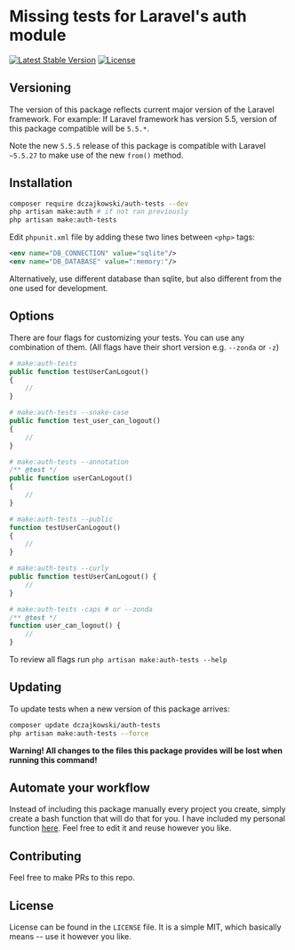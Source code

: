 # Missing tests for Laravel's auth module
[![Latest Stable Version](https://poser.pugx.org/dczajkowski/auth-tests/version)](https://packagist.org/packages/dczajkowski/auth-tests)
[![License](https://poser.pugx.org/dczajkowski/auth-tests/license)](https://packagist.org/packages/dczajkowski/auth-tests)

## Versioning
The version of this package reflects current major version of the Laravel framework. For example:
If Laravel framework has version 5.5, version of this package compatible will be `5.5.*`.

Note the new `5.5.5` release of this package is compatible with Laravel `~5.5.27` to make use of the new `from()` method.

## Installation
```bash
composer require dczajkowski/auth-tests --dev
php artisan make:auth # if not ran previously
php artisan make:auth-tests
```

Edit `phpunit.xml` file by adding these two lines between `<php>` tags:
```xml
<env name="DB_CONNECTION" value="sqlite"/>
<env name="DB_DATABASE" value=":memory:"/>
```
Alternatively, use different database than sqlite, but also different from the one used for development.

## Options
There are four flags for customizing your tests. You can use any combination of them. (All flags have their short version e.g. `--zonda` or `-z`)
```php
# make:auth-tests
public function testUserCanLogout()
{
    //
}

# make:auth-tests --snake-case
public function test_user_can_logout()
{
    //
}

# make:auth-tests --annotation
/** @test */
public function userCanLogout()
{
    //
}

# make:auth-tests --public
function testUserCanLogout()
{
    //
}

# make:auth-tests --curly
public function testUserCanLogout() {
    //
}

# make:auth-tests -caps # or --zonda
/** @test */
function user_can_logout() {
    //
}
```
To review all flags run `php artisan make:auth-tests --help`

## Updating
To update tests when a new version of this package arrives:
```bash
composer update dczajkowski/auth-tests
php artisan make:auth-tests --force
```
**Warning! All changes to the files this package provides will be lost when running this command!**

## Automate your workflow
Instead of including this package manually every project you create, simply create a bash function that will do that for you. I have included my personal function [here](https://gist.github.com/DCzajkowski/9ebaeaa09d136e77497e060449b03171). Feel free to edit it and reuse however you like.

## Contributing
Feel free to make PRs to this repo.

## License
License can be found in the `LICENSE` file. It is a simple MIT, which basically means -- use it however you like.
